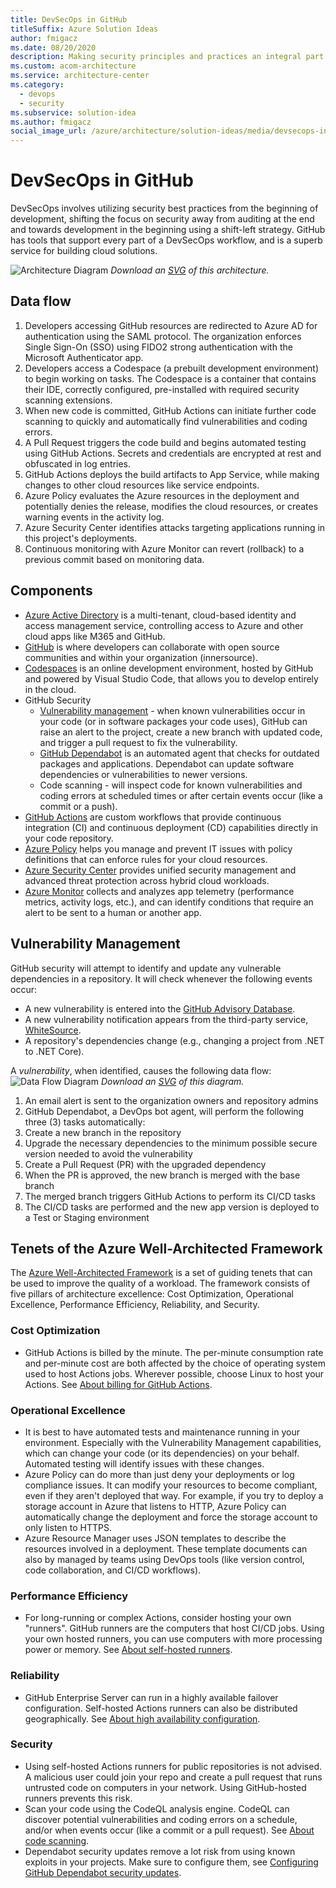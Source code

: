 ```yaml
---
title: DevSecOps in GitHub
titleSuffix: Azure Solution Ideas
author: fmigacz
ms.date: 08/20/2020
description: Making security principles and practices an integral part of DevOps while maintaining improved efficiency and productivity.
ms.custom: acom-architecture
ms.service: architecture-center
ms.category:
  - devops
  - security
ms.subservice: solution-idea
ms.author: fmigacz
social_image_url: /azure/architecture/solution-ideas/media/devsecops-in-github.png
---
```


# DevSecOps in GitHub

DevSecOps involves utilizing security best practices from the beginning of development, shifting the focus on security away from auditing at the end and towards development in the beginning using a shift-left strategy. GitHub has tools that support every part of a DevSecOps workflow, and is a superb service for building cloud solutions.

![Architecture Diagram](../media/devsecops-in-github.png)
*Download an [SVG](../media/devsecops-in-github.svg) of this architecture.*

## Data flow

1. Developers accessing GitHub resources are redirected to Azure AD for authentication using the SAML protocol. The organization enforces Single Sign-On (SSO) using FIDO2 strong authentication with the Microsoft Authenticator app.
1. Developers access a Codespace (a prebuilt development environment) to begin working on tasks. The Codespace is a container that contains their IDE, correctly configured, pre-installed with required security scanning extensions.
1. When new code is committed, GitHub Actions can initiate further code scanning to quickly and automatically find vulnerabilities and coding errors.
1. A Pull Request triggers the code build and begins automated testing using GitHub Actions. Secrets and credentials are encrypted at rest and obfuscated in log entries.
1. GitHub Actions deploys the build artifacts to App Service, while making changes to other cloud resources like service endpoints.  
1. Azure Policy evaluates the Azure resources in the deployment and potentially denies the release, modifies the cloud resources, or creates warning events in the activity log.
1. Azure Security Center identifies attacks targeting applications running in this project's deployments.
1. Continuous monitoring with Azure Monitor can revert (rollback) to a previous commit based on monitoring data.

## Components

* [Azure Active Directory](/azure/active-directory/fundamentals/active-directory-whatis) is a multi-tenant, cloud-based identity and access management service, controlling access to Azure and other cloud apps like M365 and GitHub.
* [GitHub](https://docs.github.com/en/github) is where developers can collaborate with open source communities and within your organization (innersource).
* [Codespaces](https://docs.github.com/en/github/developing-online-with-codespaces/about-codespaces) is an online development environment, hosted by GitHub and powered by Visual Studio Code, that allows you to develop entirely in the cloud.
* GitHub Security
  * [Vulnerability management](https://docs.github.com/en/github/managing-security-vulnerabilities) - when known vulnerabilities occur in your code (or in software packages your code uses), GitHub can raise an alert to the project, create a new branch with updated code, and trigger a pull request to fix the vulnerability.
  * [GitHub Dependabot](https://docs.github.com/en/github/administering-a-repository/about-github-dependabot) is an automated agent that checks for outdated packages and applications. Dependabot can update software dependencies or vulnerabilities to newer versions.
  * Code scanning - will inspect code for known vulnerabilities and coding errors at scheduled times or after certain events occur (like a commit or a push).
* [GitHub Actions](https://docs.github.com/en/actions/getting-started-with-github-actions/about-github-actions) are custom workflows that provide continuous integration (CI) and continuous deployment (CD) capabilities directly in your code repository.
* [Azure Policy](/azure/governance/policy/overview) helps you manage and prevent IT issues with policy definitions that can enforce rules for your cloud resources.
* [Azure Security Center](/azure/security-center/security-center-intro) provides unified security management and advanced threat protection across hybrid cloud workloads.
* [Azure Monitor](/azure/azure-monitor/overview) collects and analyzes app telemetry (performance metrics, activity logs, etc.), and can identify conditions that require an alert to be sent to a human or another app.

## Vulnerability Management

GitHub security will attempt to identify and update any vulnerable dependencies in a repository. It will check whenever the following events occur:
* A new vulnerability is entered into the [GitHub Advisory Database](https://docs.github.com/en/github/managing-security-vulnerabilities/browsing-security-vulnerabilities-in-the-github-advisory-database).
* A new vulnerability notification appears from the third-party service, [WhiteSource](https://resources.whitesourcesoftware.com/blog-whitesource/github-security-updates).
* A repository's dependencies change (e.g., changing a project from .NET to .NET Core).

A *vulnerability*, when identified, causes the following data flow:
![Data Flow Diagram](../media/devsecops-in-github-vulnerability-management.png)
*Download an [SVG](../media/devsecops-in-github-vulnerability-management.svg) of this diagram.*

1. An email alert is sent to the organization owners and repository admins
1. GitHub Dependabot, a DevOps bot agent, will perform the following three (3) tasks automatically:
1. Create a new branch in the repository
1. Upgrade the necessary dependencies to the minimum possible secure version needed to avoid the vulnerability
1. Create a Pull Request (PR) with the upgraded dependency
1. When the PR is approved, the new branch is merged with the base branch
1. The merged branch triggers GitHub Actions to perform its CI/CD tasks
1. The CI/CD tasks are performed and the new app version is deployed to a Test or Staging environment 

## Tenets of the Azure Well-Architected Framework
The [Azure Well-Architected Framework](azure/architecture/framework/) is a set of guiding tenets that can be used to improve the quality of a workload. The framework consists of five pillars of architecture excellence: Cost Optimization, Operational Excellence, Performance Efficiency, Reliability, and Security.

### Cost Optimization
* GitHub Actions is billed by the minute. The per-minute consumption rate and per-minute cost are both affected by the choice of operating system used to host Actions jobs. Wherever possible, choose Linux to host your Actions. See [About billing for GitHub Actions](https://docs.github.com/en/github/setting-up-and-managing-billing-and-payments-on-github/about-billing-for-github-actions).

### Operational Excellence
* It is best to have automated tests and maintenance running in your environment. Especially with the Vulnerability Management capabilities, which can change your code (or its dependencies) on your behalf. Automated testing will identify issues with these changes.
* Azure Policy can do more than just deny your deployments or log compliance issues. It can modify your resources to become compliant, even if they aren't deployed that way. For example, if you try to deploy a storage account in Azure that listens to HTTP, Azure Policy can automatically change the deployment and force the storage account to only listen to HTTPS.
* Azure Resource Manager uses JSON templates to describe the resources involved in a deployment. These template documents can also by managed by teams using DevOps tools (like version control, code collaboration, and CI/CD workflows).

### Performance Efficiency
* For long-running or complex Actions, consider hosting your own "runners". GitHub runners are the computers that host CI/CD jobs. Using your own hosted runners, you can use computers with more processing power or memory. See [About self-hosted runners](https://docs.github.com/en/actions/hosting-your-own-runners/about-self-hosted-runners).

### Reliability
* GitHub Enterprise Server can run in a highly available failover configuration. Self-hosted Actions runners can also be distributed geographically. See [About high availability configuration](https://docs.github.com/en/enterprise/2.21/admin/enterprise-management/about-high-availability-configuration).

### Security
* Using self-hosted Actions runners for public repositories is not advised. A malicious user could join your repo and create a pull request that runs untrusted code on computers in your network. Using GitHub-hosted runners prevents this risk.
* Scan your code using the CodeQL analysis engine. CodeQL can discover potential vulnerabilities and coding errors on a schedule, and/or when events occur (like a commit or a pull request). See [About code scanning](https://docs.github.com/en/github/finding-security-vulnerabilities-and-errors-in-your-code/about-code-scanning).
* Dependabot security updates remove a lot risk from using known exploits in your projects. Make sure to configure them, see [Configuring GitHub Dependabot security updates](https://docs.github.com/en/github/managing-security-vulnerabilities/configuring-github-dependabot-security-updates).


